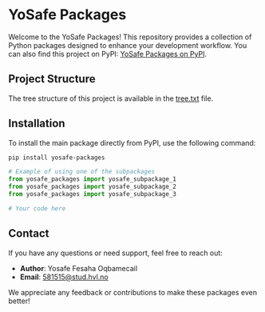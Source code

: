 
# YoSafe Packages

Welcome to the YoSafe Packages! This repository provides a collection of Python packages designed to enhance your development workflow. You can also find this project on PyPI: [YoSafe Packages on PyPI](https://pypi.org/project/yosafe-packages/).

## Project Structure

The tree structure of this project is available in the [tree.txt](tree.txt) file.

## Installation

To install the main package directly from PyPI, use the following command:

```bash
pip install yosafe-packages
```

```python
# Example of using one of the subpackages
from yosafe_packages import yosafe_subpackage_1
from yosafe_packages import yosafe_subpackage_2
from yosafe_packages import yosafe_subpackage_3

# Your code here
```

## Contact

If you have any questions or need support, feel free to reach out:

- **Author**: Yosafe Fesaha Oqbamecail
- **Email**: [581515@stud.hvl.no](mailto:581515@stud.hvl.no)

We appreciate any feedback or contributions to make these packages even better!